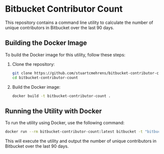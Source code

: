 # Bitbucket Contributor Count

This repository contains a command line utility to calculate the number of unique contributors in Bitbucket over the last 90 days.

## Building the Docker Image

To build the Docker image for this utility, follow these steps:

1. Clone the repository:

   ```sh
   git clone https://github.com/stuartcmehrens/bitbucket-contributor-count.git
   cd bitbucket-contributor-count
   ```

2. Build the Docker image:
   ```sh
   docker build -t bitbucket-contributor-count .
   ```

## Running the Utility with Docker

To run the utility using Docker, use the following command:

```sh
docker run --rm bitbucket-contributor-count:latest bitbucket -t "bitbucket_token" -w "bitbucket_workspace" get-contributors
```

This will execute the utility and output the number of unique contributors in Bitbucket over the last 90 days.
